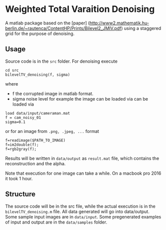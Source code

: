 # Weighted Total Varaition Denoising
A matlab package based on the [paper] (http://www2.mathematik.hu-berlin.de/~rautenca/ContentHP/Prints/Bilevel2_JMIV.pdf) using a staggered grid for the purpose of denoising.

## Usage
Source code is in the `src` folder. For denoising execute
```
cd src
bilevelTV_denoising(f, sigma)
```
where
* f the corrupted image in matlab format. 
* sigma noise level
for example the image can be loaded via can be loaded via
```
load data/input/cameraman.mat
f = cam_noisy_01
sigma=0.1
```
or for an image from `.png, .jpeg, ...` format
```
f=readimage($PATH_TO_IMAGE)
f=im2double(f);
f=rgb2gray(f);
```
Results will be written in `data/output` as `result.mat` file, which contains the reconstruction and the alpha.

Note that execution for one image can take a while. On a macbook pro 2016 it took 1 hour.

## Structure
The source code will be in the src file, while the actual execution is in the `bilevelTV_denoising.m` file. All data generated will go into
data/output. Some sample input images are in `data/input`. Some pregenerated examples of input and output are in the `data/samples` folder.
